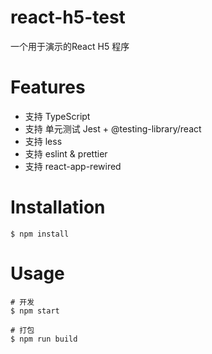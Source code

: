 # react-h5-test

一个用于演示的React H5 程序

# Features

- 支持 TypeScript
- 支持 单元测试 Jest + @testing-library/react
- 支持 less
- 支持 eslint & prettier
- 支持 react-app-rewired

# Installation

```
$ npm install
```

# Usage

```
# 开发
$ npm start

# 打包
$ npm run build
```

